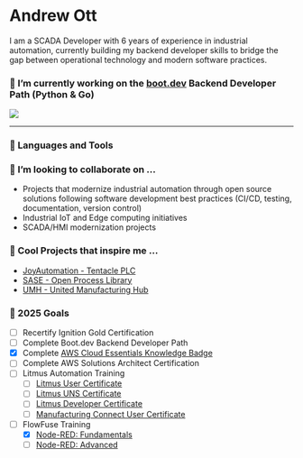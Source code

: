 # Andrew Ott

I am a SCADA Developer with 6 years of experience in industrial automation, currently building my backend developer skills to bridge the gap between operational technology and modern software practices.

### 🔭 I’m currently working on the [boot.dev](https://www.boot.dev) Backend Developer Path (Python & Go)
<p align="left">
  <img src="https://api.boot.dev/v1/users/public/3df811dd-0055-4e08-8073-6ec395080f9a/thumbnail" >
</p>

---
### 🧰 Languages and Tools
 
### 🤝 I’m looking to collaborate on ...
- Projects that modernize industrial automation through open source solutions following software development best practices (CI/CD, testing, documentation, version control)
- Industrial IoT and Edge computing initiatives
- SCADA/HMI modernization projects
 
### 🚀 Cool Projects that inspire me ...
- [JoyAutomation - Tentacle PLC](https://github.com/joyautomation/tentacle)
- [SASE - Open Process Library](https://github.com/SASE-Space/open-process-library)
- [UMH - United Manufacturing Hub](https://github.com/united-manufacturing-hub/united-manufacturing-hub)
 
### 📝 2025 Goals
- [ ] Recertify Ignition Gold Certification
- [ ] Complete Boot.dev Backend Developer Path
- [x] Complete [AWS Cloud Essentials Knowledge Badge](https://www.credly.com/badges/4ebe8d91-6b3c-4a45-913a-eb64cf672018/public_url)
- [ ] Complete AWS Solutions Architect Certification
- [ ] Litmus Automation Training
  - [ ] [Litmus User Certificate](https://academy.litmus.io/certifications/01c1b6fe-0983-11ef-8eec-06d2e6005cb5)
  - [ ] [Litmus UNS Certificate](https://academy.litmus.io/certifications/019092c6-729b-70ef-b1af-e18b828df1a0)
  - [ ] [Litmus Developer Certificate](https://academy.litmus.io/certifications/01954dd4-35e2-7528-b935-481416c17a76)
  - [ ] [Manufacturing Connect User Certificate](https://academy.litmus.io/certifications/019600f1-6d7a-75dd-a57c-13cad8534378)
- [ ] FlowFuse Training
  - [x] [Node-RED: Fundamentals](https://node-red-academy.learnworlds.com/certificate_v2/678e616a37ba03daa406638f/user/68af32b83cf7f915f00d2b34)
  - [ ] [Node-RED: Advanced](https://node-red-academy.learnworlds.com/course/node-red-advanced)
